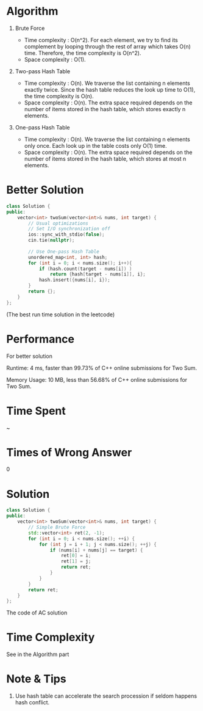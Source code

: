 # Algorithm

1. Brute Force
   - Time complexity : O(n^2). For each element, we try to find its complement by looping through the rest of array which takes O(n) time. Therefore, the time complexity is O(n^2).
   - Space complexity : O(1). 

2. Two-pass Hash Table
   - Time complexity : O(n). We traverse the list containing n elements exactly twice. Since the hash table reduces the look up time to O(1), the time complexity is O(n).
   - Space complexity : O(n). The extra space required depends on the number of items stored in the hash table, which stores exactly n elements. 
3. One-pass Hash Table
   - Time complexity : O(n). We traverse the list containing n elements only once. Each look up in the table costs only O(1) time.
   - Space complexity : O(n). The extra space required depends on the number of items stored in the hash table, which stores at most n elements.

# Better Solution

```c++
class Solution {
public:
    vector<int> twoSum(vector<int>& nums, int target) {
        // Usual optimizations
        // Set I/O synchronization off
        ios::sync_with_stdio(false);
        cin.tie(nullptr);
        
        // Use One-pass Hash Table
        unordered_map<int, int> hash;
        for (int i = 0; i < nums.size(); i++){
            if (hash.count(target - nums[i]) )
                return {hash[target - nums[i]], i};
            hash.insert({nums[i], i});
        }
        return {};
    }
};
```

(The best run time solution in the leetcode)

# Performance

For better solution

Runtime: 4 ms, faster than 99.73% of C++ online submissions for Two Sum.

Memory Usage: 10 MB, less than 56.68% of C++ online submissions for Two Sum.

# Time Spent

~

# Times of Wrong Answer

0

# Solution

```c++
class Solution {
public:
    vector<int> twoSum(vector<int>& nums, int target) {
        // Simple Brute Force
        std::vector<int> ret(2, -1);
        for (int i = 0; i < nums.size(); ++i) {
            for (int j = i + 1; j < nums.size(); ++j) {
                if (nums[i] + nums[j] == target) {
                    ret[0] = i;
                    ret[1] = j;
                    return ret;
                }
            }
        }
        return ret;
    }
};
```

The code of AC solution

# Time Complexity

See in the Algorithm part

# Note & Tips

1. Use hash table can accelerate the search procession if seldom happens hash conflict.